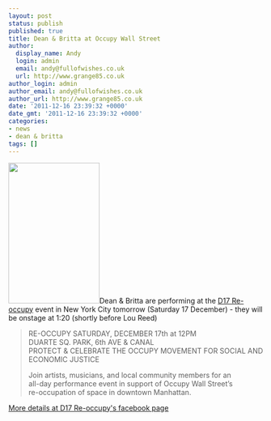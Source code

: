 ```yaml
---
layout: post
status: publish
published: true
title: Dean & Britta at Occupy Wall Street
author:
  display_name: Andy
  login: admin
  email: andy@fullofwishes.co.uk
  url: http://www.grange85.co.uk
author_login: admin
author_email: andy@fullofwishes.co.uk
author_url: http://www.grange85.co.uk
date: '2011-12-16 23:39:32 +0000'
date_gmt: '2011-12-16 23:39:32 +0000'
categories:
- news
- dean & britta
tags: []
---
```

<p><img src="https://www.fullofwishes.co.uk/wp/wp-content/uploads/2011/12/372809_306057236094749_1857052274_n.jpg" alt="" title="D17 Re-occupy" width="180" height="278" class="alignright size-full wp-image-2278" />Dean & Britta are performing at the <a href="https://www.facebook.com/events/306057236094749/">D17 Re-occupy</a> event in New York City tomorrow (Saturday 17 December) - they will be onstage at 1:20 (shortly before Lou Reed)</p>
<blockquote><p>RE-OCCUPY SATURDAY, DECEMBER 17th at 12PM<br />
DUARTE SQ. PARK, 6th AVE & CANAL<br />
PROTECT & CELEBRATE THE OCCUPY MOVEMENT FOR SOCIAL AND ECONOMIC JUSTICE</p>
<p>Join artists, musicians, and local community members for an<br />
all-day performance event in support of Occupy Wall Street’s<br />
re-occupation of space in downtown Manhattan.
</p></blockquote>
<p><a href="https://www.facebook.com/events/306057236094749/">More details at D17 Re-occupy's facebook page </a></p>
